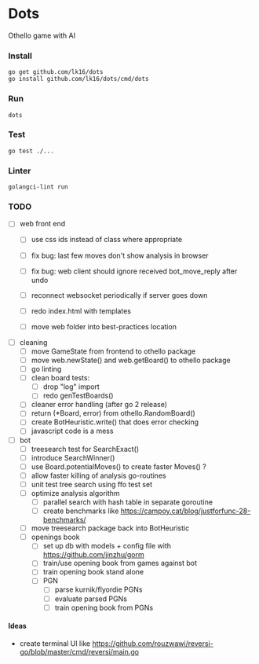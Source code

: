 
# Dots
Othello game with AI

### Install
```
go get github.com/lk16/dots
go install github.com/lk16/dots/cmd/dots
```

### Run
```
dots
```

### Test
```
go test ./...
```

### Linter

```
golangci-lint run
```

### TODO
- [ ] web front end
    - [ ] use css ids instead of class where appropriate
    - [ ] fix bug: last few moves don't show analysis in browser
    - [ ] fix bug: web client should ignore received bot_move_reply after undo 
    - [ ] reconnect websocket periodically if server goes down
    - [ ] redo index.html with templates
    - [ ] move web folder into best-practices location


- [ ] cleaning
    - [ ] move GameState from frontend to othello package
    - [ ] move web.newState() and web.getBoard() to othello package
    - [ ] go linting
    - [ ] clean board tests:
        - [ ] drop "log" import
        - [ ] redo genTestBoards()
    - [ ] cleaner error handling (after go 2 release)
    - [ ] return (*Board, error) from othello.RandomBoard()
    - [ ] create BotHeuristic.write() that does error checking
    - [ ] javascript code is a mess

- [ ] bot
    - [ ] treesearch test for SearchExact()
    - [ ] introduce SearchWinner()
    - [ ] use Board.potentialMoves() to create faster Moves() ?
    - [ ] allow faster killing of analysis go-routines
    - [ ] unit test tree search using ffo test set
    - [ ] optimize analysis algorithm
        - [ ] parallel search with hash table in separate goroutine
        - [ ] create benchmarks like https://campoy.cat/blog/justforfunc-28-benchmarks/
    - [ ] move treesearch package back into BotHeuristic
    - [ ] openings book
        - [ ] set up db with models + config file with https://github.com/jinzhu/gorm
        - [ ] train/use opening book from games against bot
        - [ ] train opening book stand alone
        - [ ] PGN
            - [ ] parse kurnik/flyordie PGNs
            - [ ] evaluate parsed PGNs
            - [ ] train opening book from PGNs

#### Ideas
- create terminal UI like https://github.com/rouzwawi/reversi-go/blob/master/cmd/reversi/main.go
